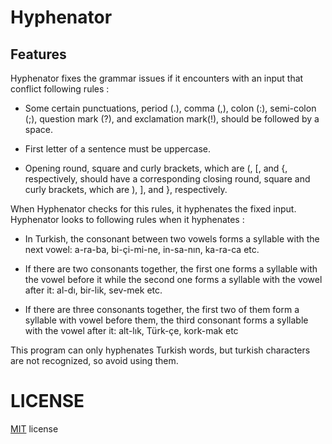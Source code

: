 # Hyphenator

## Features

Hyphenator fixes the grammar issues if it encounters with an input that conflict following rules : 

- Some certain punctuations, period (.), comma (,), colon (:), semi-colon (;), question mark
(?), and exclamation mark(!), should be followed by a space.

- First letter of a sentence must be uppercase.

- Opening round, square and curly brackets, which are (, [, and {, respectively,
should have a corresponding closing round, square and curly brackets, which are ), ],
and }, respectively.

When Hyphenator checks for this rules, it hyphenates the fixed input. Hyphenator looks to following rules when it hyphenates : 

- In Turkish, the consonant between two vowels forms a syllable with the next
vowel: a-ra-ba, bi-çi-mi-ne, in-sa-nın, ka-ra-ca etc.

- If there are two consonants together, the first one forms a syllable with the vowel
before it while the second one forms a syllable with the vowel after it: al-dı, bir-lik,
sev-mek etc.

- If there are three consonants together, the first two of them form a syllable with
vowel before them, the third consonant forms a syllable with the vowel after it:
alt-lık, Türk-çe, kork-mak etc

This program can only hyphenates Turkish words, but turkish characters are not recognized, so avoid using them.


# LICENSE
[MIT](https://opensource.org/licenses/MIT) license
